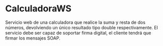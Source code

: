 # CalculadoraWS

Servicio web de una calculadora que realice la suma y resta de dos números, devolviendo un único resultado tipo double respectivamente. El servicio debe ser capaz de soportar firma digital, el cliente tendrá que firmar los mensajes SOAP.
